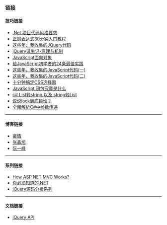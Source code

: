 ### 链接
#### 技巧链接
- [.Net 项目代码风格要求](http://www.cnblogs.com/JimmyZhang/archive/2013/06/05/3118936.html)
- [正则表达式30分钟入门教程](http://deerchao.net/tutorials/regex/regex.htm)
- [这些年、我收集的JQuery代码](http://www.cnblogs.com/edison1105/archive/2012/07/31/2617518.html)
- [jQuery诞生记-原理与机制](http://www.zhangxinxu.com/wordpress/2013/07/jquery-%E5%8E%9F%E7%90%86-%E6%9C%BA%E5%88%B6/)
- [JavaScript面向对象](http://www.cnblogs.com/dolphinX/p/4385862.html)
- [给JavaScript初学者的24条最佳实践](http://www.cnblogs.com/yanhaijing/p/3465237.html)
- [这些年，我收集的JavaScript代码(一)](http://www.cnblogs.com/jscode/archive/2012/07/25/2605395.html)
- [这些年，我收集的JavaScript代码(二)](http://www.cnblogs.com/jscode/archive/2012/07/27/2610613.html)
- [十分钟搞定CSS选择器](http://www.cnblogs.com/dolphinX/p/3347713.html)
- [JavaScript 闭包究竟是什么](http://www.cnblogs.com/dolphinX/archive/2012/09/29/2708763.html)
- [c# List转string 以及 string转List](http://www.cnblogs.com/chear/archive/2012/12/22/2828956.html)
- [说说lock到底锁谁？](http://www.cnblogs.com/wolf-sun/p/4209521.html)
- [全面解析C#中参数传递](http://www.cnblogs.com/zhili/archive/2013/06/11/ParameterPass.html)

* * *

#### 博客链接
- [豪情](http://jikey.cnblogs.com/)
- [张鑫旭](http://www.zhangxinxu.com/wordpress/)
- [阮一峰](http://www.ruanyifeng.com/)

* * *

#### 系列链接
- [How ASP.NET MVC Works?](http://www.cnblogs.com/artech/archive/2012/04/10/how-mvc-works.html)
- [你必须知道的.NET](http://www.cnblogs.com/anytao/archive/2007/04/06/must_net_00.html)
- [jQuery源码分析系列](http://www.cnblogs.com/aaronjs/p/3279314.html)

* * *

#### 文档链接
- [jQuery API](http://www.hemin.cn/jq/cheatsheet.html)